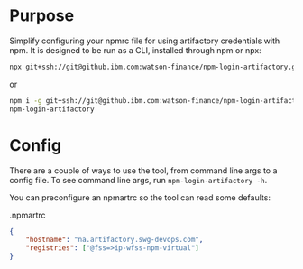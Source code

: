 # Purpose

Simplify configuring your npmrc file for using artifactory credentials with npm. It is designed to be run as a CLI, installed through npm or npx:

```bash
npx git+ssh://git@github.ibm.com:watson-finance/npm-login-artifactory.git
```

or

```bash
npm i -g git+ssh://git@github.ibm.com:watson-finance/npm-login-artifactory.git
npm-login-artifactory
```

# Config

There are a couple of ways to use the tool, from command line args to a config file. To see command line args, run `npm-login-artifactory -h`.

You can preconfigure an npmartrc so the tool can read some defaults:

.npmartrc
```json
{
    "hostname": "na.artifactory.swg-devops.com",
    "registries": ["@fss=>ip-wfss-npm-virtual"]
}
```